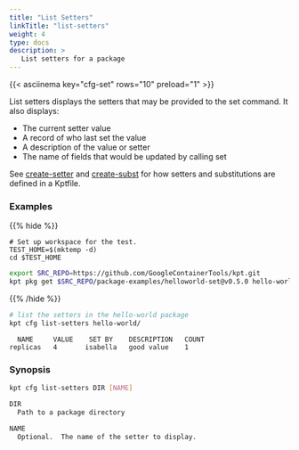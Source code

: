 ```yaml
---
title: "List Setters"
linkTitle: "list-setters"
weight: 4
type: docs
description: >
   List setters for a package
---
```

<!--mdtogo:Short
    List setters for a package
-->

{{< asciinema key="cfg-set" rows="10" preload="1" >}}

List setters displays the setters that may be provided to the set command.
It also displays:

- The current setter value
- A record of who last set the value
- A description of the value or setter
- The name of fields that would be updated by calling set

See [create-setter] and [create-subst] for how setters and substitutions
are defined in a Kptfile.

### Examples

{{% hide %}}

<!-- @makeWorkplace @verifyExamples-->
```
# Set up workspace for the test.
TEST_HOME=$(mktemp -d)
cd $TEST_HOME
```

<!-- @fetchPackage @verifyExamples-->
```sh
export SRC_REPO=https://github.com/GoogleContainerTools/kpt.git
kpt pkg get $SRC_REPO/package-examples/helloworld-set@v0.5.0 hello-world
```

{{% /hide %}}

<!--mdtogo:Examples-->

<!-- @cfgListSetters @verifyExamples-->
```sh
# list the setters in the hello-world package
kpt cfg list-setters hello-world/
```
```
  NAME     VALUE    SET BY    DESCRIPTION   COUNT  
replicas   4       isabella   good value    1
```
<!--mdtogo-->

### Synopsis
<!--mdtogo:Long-->
```sh
kpt cfg list-setters DIR [NAME]

DIR
  Path to a package directory

NAME
  Optional.  The name of the setter to display.
```
<!--mdtogo-->

[create-setter]: /reference/cfg/create-setter/
[create-subst]:/reference/cfg/create-subst/
